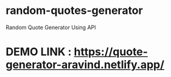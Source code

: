 # random-quotes-generator 
Random Quote Generator Using API

# DEMO LINK : https://quote-generator-aravind.netlify.app/
